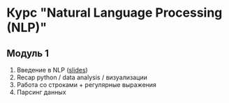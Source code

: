 # Курс "Natural Language Processing (NLP)"

## Модуль 1
1. Введение в NLP ([slides](NLP_intro_28_12.pdf))
2. Recap python / data analysis / визуализации
3. Работа со строками + регулярные выражения
4. Парсинг данных
